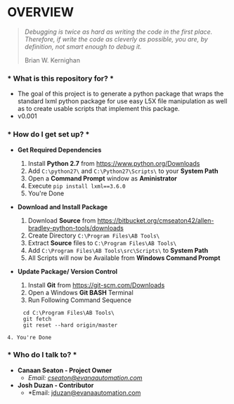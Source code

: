 # **OVERVIEW** #

> *Debugging is twice as hard as writing the code in the first place. Therefore, if write the code as cleverly as possible, you are, by definition, not smart enough to debug it.*
>
> Brian W. Kernighan

### * **What is this repository for?** * ###

* The goal of this project is to generate a python package that wraps the standard lxml python package for use easy L5X file manipulation as well as to create usable scripts that implement this package.
* v0.001

### * **How do I get set up?** * ###

* **Get Required Dependencies**

    1. Install **Python 2.7** from https://www.python.org/Downloads
    2. Add `C:\python27\` and `C:\Python27\Scripts\` to your **System Path**
    3. Open a **Command Prompt** window as **Aministrator**
    4. Execute `pip install lxml==3.6.0`
    5. You're Done


* **Download and Install Package**

    1. Download **Source** from https://bitbucket.org/cmseaton42/allen-bradley-python-tools/downloads
    2. Create Directory `C:\Program Files\AB Tools\`
    3. Extract **Source** files to `C:\Program Files\AB Tools\`
    4. Add `C:\Program Files\AB Tools\src\Scripts\` to **System Path**
    5. All Scripts will now be Available from **Windows Command Prompt**


* **Update Package/ Version Control**
    1. Install **Git** from https://git-scm.com/Downloads
    2. Open a Windows **Git BASH** Terminal
    3. Run Following Command Sequence

    
    
```
     cd C:\Program Files\AB Tools\
     git fetch
     git reset --hard origin/master
```


    
    4. You're Done


### * **Who do I talk to?** * ###

* **Canaan Seaton - Project Owner**
    * *Email: cseaton@evanaautomation.com*
* **Josh Duzan - Contributor**
    * *Email: jduzan@evanaautomation.com